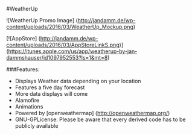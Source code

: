 #WeatherUp

![WeatherUp Promo Image] (http://jandamm.de/wp-content/uploads/2016/03/WeatherUp_Mockup.png)

[![AppStore] (http://jandamm.de/wp-content/uploads/2016/03/AppStoreLinkS.png)] (https://itunes.apple.com/us/app/weatherup-by-jan-dammshauser/id1097952553?ls=1&mt=8)

###Features:
* Displays Weather data depending on your location
* Features a five day forecast
* More data displays will come
* Alamofire
* Animations
* Powered by [openweathermap] (http://openweathermap.org/)
* GNU-GPLicense: Please be aware that every derived code has to be publicly available
